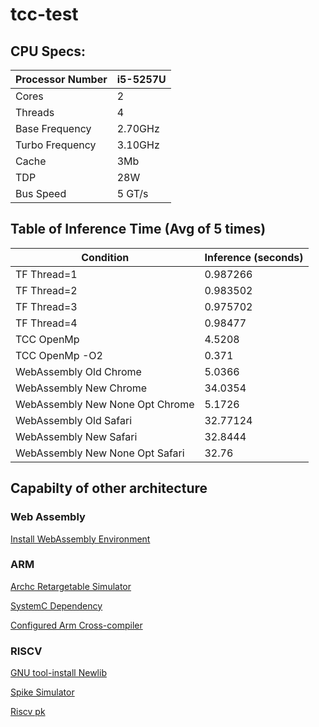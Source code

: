 # tcc-test

## CPU Specs:

|Processor Number | i5-5257U |
|---|---|
| Cores  | 2 |
| Threads  | 4 |
| Base Frequency | 2.70GHz |
| Turbo Frequency | 3.10GHz  |
| Cache | 3Mb  |
| TDP  | 28W  |
| Bus Speed | 5 GT/s  |

## Table of Inference Time (Avg of 5 times)

| Condition  | Inference (seconds) |
|---|---|
| TF Thread=1  | 0.987266 |
| TF Thread=2  | 0.983502  |
| TF Thread=3  | 0.975702  |
| TF Thread=4  | 0.98477  |
| TCC OpenMp | 4.5208 |
| TCC OpenMp -O2 | 0.371 |
| WebAssembly Old Chrome | 5.0366  |
| WebAssembly New Chrome | 34.0354  |
| WebAssembly New None Opt Chrome | 5.1726  |
| WebAssembly Old Safari | 32.77124  |
| WebAssembly New Safari | 32.8444  |
| WebAssembly New None Opt Safari | 32.76 |

## Capabilty of other architecture
### Web Assembly 
[Install WebAssembly Environment](https://webassembly.org/getting-started/developers-guide/)
### ARM 
[Archc Retargetable Simulator](http://www.archc.org/)

[SystemC Dependency](https://www.accellera.org/downloads/standards/systemc)

[Configured Arm Cross-compiler](http://www.archc.org/downloads.html)

### RISCV 
[GNU tool-install Newlib](https://github.com/riscv/riscv-gnu-toolchain)

[Spike Simulator](https://github.com/riscv/riscv-isa-sim)

[Riscv pk](https://github.com/riscv/riscv-pk)

